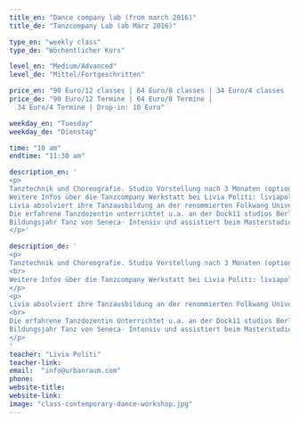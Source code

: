 ```yaml
---
title_en: "Dance company lab (from march 2016)"
title_de: "Tanzcompany Lab (ab März 2016)"

type_en: "weekly class"
type_de: "Wöchentlicher Kurs"

level_en: "Medium/Advanced"
level_de: "Mittel/Fortgeschritten"

price_en: "90 Euro/12 classes | 64 Euro/8 classes | 34 Euro/4 classes | Drop-in: 10 Euro"
price_de: "90 Euro/12 Termine | 64 Euro/8 Termine | 
  34 Euro/4 Termine | Drop-in: 10 Euro"

weekday_en: "Tuesday"
weekday_de: "Dienstag"

time: "10 am"
endtime: "11:30 am"

description_en: '
<p> 
Tanztechnik und Choreografie. Studio Vorstellung nach 3 Monaten (optional). <br>
Weitere Infos über die Tanzcompany Werkstatt bei Livia Politi: liviapoliti@gmail.com. <br> <p>
Livia absolviert ihre Tanzausbildung an der renommierten Folkwang Universität der Künste in Essen unter der Leitung von Pina Bausch. Als Tänzerin, Choreografin und Choreografie Assistentin arbeitete sie in zahlreiche Projekte in Deutschland, U.S.A, Mexiko und Argentinien. <br>
Die erfahrene Tanzdozentin unterrichtet u.a. an der Dock11 studios Berlin, 
Bildungsjahr Tanz von Seneca- Intensiv und assistiert beim Masterstudiengang für Choreografie der Udk Berlin.
</p>'

description_de: '
<p>
Tanztechnik und Choreografie. Studio Vorstellung nach 3 Monaten (optional). 
<br>
Weitere Infos über die Tanzcompany Werkstatt bei Livia Politi: liviapoliti@gmail.com.
</p>
<p>
Livia absolviert ihre Tanzausbildung an der renommierten Folkwang Universität der Künste in Essen unter der Leitung von Pina Bausch. Als Tänzerin, Choreografin und Choreografie Assistentin arbeitete sie in zahlreiche Projekte in Deutschland, U.S.A, Mexiko und Argentinien. 
<br>
Die erfahrene Tanzdozentin Unterrichtet u.a. an der Dock11 studios Berlin, 
Bildungsjahr Tanz von Seneca- Intensiv und assistiert beim Masterstudiengang für Choreografie der Udk Berlin.
</p>
'
teacher: "Livia Politi"
teacher-link: 
email:  "info@urbanraum.com"
phone: 
website-title: 
website-link: 
image: "class-contemporary-dance-workshop.jpg"
---
```

